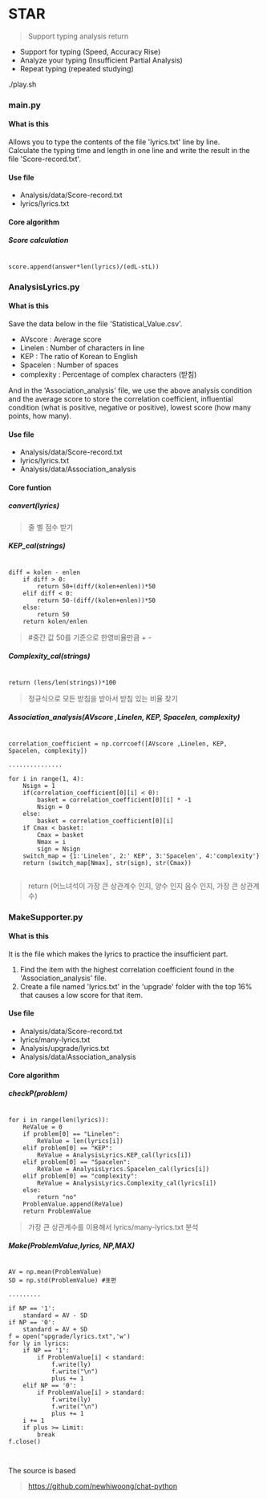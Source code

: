 # STAR
> Support typing analysis return

- Support for typing (Speed, Accuracy Rise)
- Analyze your typing (Insufficient Partial Analysis)
- Repeat typing (repeated studying)

./play.sh

### main.py
#### What is this
Allows you to type the contents of the file 'lyrics.txt' line by line.  
Calculate the typing time and length in one line and write the result in the file 'Score-record.txt'.

#### Use file
- Analysis/data/Score-record.txt
- lyrics/lyrics.txt

#### Core algorithm
##### Score calculation
<pre><code>
score.append(answer*len(lyrics)/(edL-stL))
</code></pre>

### AnalysisLyrics.py
#### What is this
Save the data below in the file 'Statistical_Value.csv'.
- AVscore    : Average score
- Linelen    : Number of characters in line
- KEP        : The ratio of Korean to English
- Spacelen   : Number of spaces
- complexity : Percentage of complex characters (받침) 

And in the 'Association_analysis' file, we use the above analysis condition and the average score to store the correlation coefficient, influential condition (what is positive, negative or positive), lowest score (how many points, how many).

#### Use file
- Analysis/data/Score-record.txt
- lyrics/lyrics.txt
- Analysis/data/Association_analysis

#### Core funtion
##### convert(lyrics)
> 줄 별 점수 받기 

##### KEP_cal(strings)
<pre><code>
diff = kolen - enlen
	if diff > 0:
		return 50+(diff/(kolen+enlen))*50
	elif diff < 0:
		return 50-(diff/(kolen+enlen))*50
	else:
		return 50
	return kolen/enlen
</code></pre>
> #중간 값 50를 기준으로 한영비율만큼 + -

##### Complexity_cal(strings)
<pre><code>
return (lens/len(strings))*100
</code></pre>
> 정규식으로 모든 받침을 받아서 받침 있는 비율 찾기

##### Association_analysis(AVscore ,Linelen, KEP, Spacelen, complexity)
<pre><code>
correlation_coefficient = np.corrcoef([AVscore ,Linelen, KEP, Spacelen, complexity])

...............

for i in range(1, 4):
	Nsign = 1
	if(correlation_coefficient[0][i] < 0):
		basket = correlation_coefficient[0][i] * -1
		Nsign = 0
	else:
		basket = correlation_coefficient[0][i]
	if Cmax < basket:
		Cmax = basket
		Nmax = i
		sign = Nsign
	switch_map = {1:'Linelen', 2:' KEP', 3:'Spacelen', 4:'complexity'}
	return (switch_map[Nmax], str(sign), str(Cmax))

</code></pre>
> return (어느녀석이 가장 큰 상관계수 인지, 양수 인지 음수 인지, 가장 큰 상관계수)


### MakeSupporter.py
#### What is this
It is the file which makes the lyrics to practice the insufficient part.

1. Find the item with the highest correlation coefficient found in the 'Association_analysis' file.
2. Create a file named 'lyrics.txt' in the 'upgrade' folder with the top 16% that causes a low score for that item.

#### Use file
- Analysis/data/Score-record.txt
- lyrics/many-lyrics.txt
- Analysis/upgrade/lyrics.txt
- Analysis/data/Association_analysis

#### Core algorithm
##### checkP(problem)
<pre><code>
for i in range(len(lyrics)):
	ReValue = 0
	if problem[0] == "Linelen":
		ReValue = len(lyrics[i])
	elif problem[0] == "KEP":
		ReValue = AnalysisLyrics.KEP_cal(lyrics[i])
	elif problem[0] == "Spacelen":
		ReValue = AnalysisLyrics.Spacelen_cal(lyrics[i])
	elif problem[0] == "complexity":
		ReValue = AnalysisLyrics.Complexity_cal(lyrics[i])
	else:
		return "no"
	ProblemValue.append(ReValue)
	return ProblemValue
</code></pre>
> 가장 큰 상관계수를 이용해서 lyrics/many-lyrics.txt 분석

##### Make(ProblemValue,lyrics, NP,MAX)
<pre><code>
AV = np.mean(ProblemValue)
SD = np.std(ProblemValue) #표편

.........

if NP == '1':
	standard = AV - SD
if NP == '0':
	standard = AV + SD
f = open("upgrade/lyrics.txt",'w')
for ly in lyrics:
	if NP == '1':
		if ProblemValue[i] < standard:
			f.write(ly)
			f.write("\n")
			plus += 1
	elif NP == '0':
		if ProblemValue[i] > standard:
			f.write(ly)
			f.write("\n")
			plus += 1
	i += 1
	if plus >= Limit:
		break
f.close()


</code></pre>




The source is based
> https://github.com/newhiwoong/chat-python
